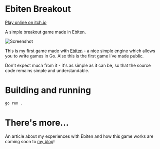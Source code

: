 # Ebiten Breakout

[Play online on itch.io](https://eliasdaler.itch.io/ebiten-breakout)

A simple breakout game made in Ebiten.

![Screenshot](https://img.itch.zone/aW1hZ2UvMTMxNTIxMy83NjQ3NDU2LnBuZw==/original/nx%2Fy6%2F.png)

This is my first game made with [Ebiten](https://github.com/hajimehoshi/ebiten) - a nice simple engine which allows you to write games in Go. Also this is the first game I've made public.

Don't expect much from it - it's as simple as it can be, so that the source code remains simple and understandable.

# Building and running

```sh
go run .
```

# There's more...

An article about my experiences with Ebiten and how this game works are coming soon to [my blog](https://eliasdaler.github.io/)!
